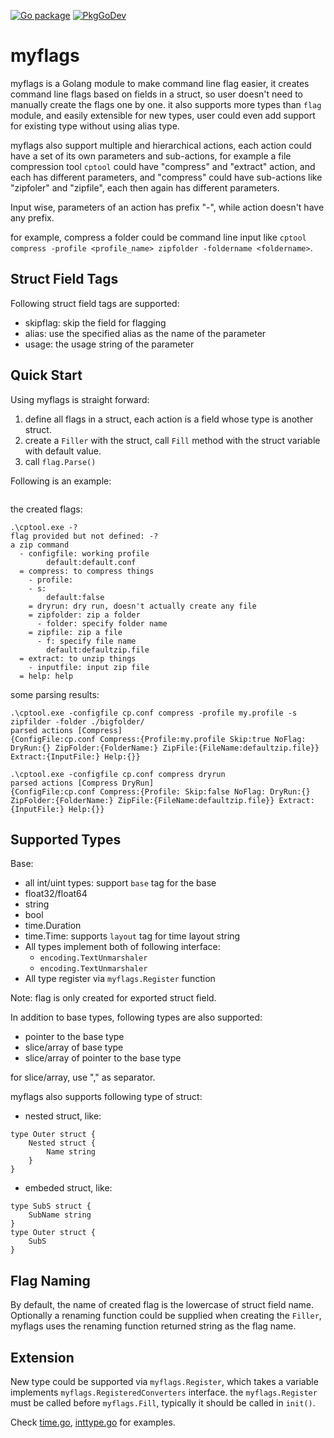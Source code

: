 [![Go package](https://github.com/hujun-open/myflags/actions/workflows/CI.yaml/badge.svg)](https://github.com/hujun-open/myflags/actions/workflows/CI.yaml)
[![PkgGoDev](https://pkg.go.dev/badge/github.com/hujun-open/myflags)](https://pkg.go.dev/github.com/hujun-open/myflags)
# myflags
myflags is a Golang module to make command line flag easier, it creates command line flags based on fields in a struct, so user doesn't need to manually create the flags one by one. it also supports more types than `flag` module, and easily extensible for new types, user could even add support for existing type without using alias type.

myflags also support multiple and hierarchical actions, each action could have a set of its own parameters and sub-actions, for example a file compression tool `cptool` could have "compress" and "extract" action, and each has different parameters, and "compress" could have sub-actions like "zipfoler" and "zipfile", each then again has different parameters. 

Input wise, parameters of an action has prefix "-", while action doesn't have any prefix.

for example, compress a folder could be command line input like `cptool compress -profile <profile_name> zipfolder -foldername <foldername>`.

## Struct Field Tags
Following struct field tags are supported:

- skipflag: skip the field for flagging
- alias: use the specified alias as the name of the parameter
- usage: the usage string of the parameter 


## Quick Start 
Using myflags is straight forward:

1. define all flags in a struct, each action is a field whose type is another struct.
2. create a `Filler` with the struct, call `Fill` method with the struct variable with default value. 
3. call `flag.Parse()`

Following is an example:
```
```
the created flags:
```
.\cptool.exe -?
flag provided but not defined: -?
a zip command
  - configfile: working profile
        default:default.conf
  = compress: to compress things
    - profile:
    - s:
        default:false
    = dryrun: dry run, doesn't actually create any file
    = zipfolder: zip a folder
      - folder: specify folder name
    = zipfile: zip a file
      - f: specify file name
        default:defaultzip.file
  = extract: to unzip things
    - inputfile: input zip file
  = help: help

```
some parsing results:
```
.\cptool.exe -configfile cp.conf compress -profile my.profile -s zipfilder -folder ./bigfolder/
parsed actions [Compress]
{ConfigFile:cp.conf Compress:{Profile:my.profile Skip:true NoFlag: DryRun:{} ZipFolder:{FolderName:} ZipFile:{FileName:defaultzip.file}} Extract:{InputFile:} Help:{}}

.\cptool.exe -configfile cp.conf compress dryrun
parsed actions [Compress DryRun]
{ConfigFile:cp.conf Compress:{Profile: Skip:false NoFlag: DryRun:{} ZipFolder:{FolderName:} ZipFile:{FileName:defaultzip.file}} Extract:{InputFile:} Help:{}}

```



## Supported Types
Base:
- all int/uint types: support `base` tag for the base
- float32/float64
- string
- bool
- time.Duration
- time.Time: supports `layout` tag for time layout string
- All types implement both of following interface:
    - `encoding.TextUnmarshaler`
    - `encoding.TextUnmarshaler`
- All type register via `myflags.Register` function

Note: flag is only created for exported struct field.


In addition to base types, following types are also supported:

- pointer to the base type 
- slice/array of base type
- slice/array of pointer to the base type

for slice/array, use "," as separator. 

myflags also supports following type of struct:

- nested struct, like:
```
type Outer struct {
    Nested struct {
        Name string
    }
}
```

- embeded struct, like:
```
type SubS struct {
    SubName string
}
type Outer struct {
    SubS
}
```

## Flag Naming
By default, the name of created flag is the lowercase of struct field name.
Optionally a renaming function could be supplied when creating the `Filler`, myflags uses the renaming function returned string as the flag name.



## Extension
New type could be supported via `myflags.Register`, which takes a variable implements `myflags.RegisteredConverters` interface. the `myflags.Register` must be called before `myflags.Fill`, typically it should be called in `init()`.

Check [time.go](time.go), [inttype.go](inttype.go) for examples.

